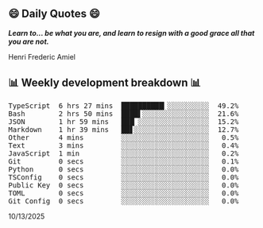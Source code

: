 ## 😄 Daily Quotes 😄

_**Learn to... be what you are, and learn to resign with a good grace all that you are not.**_

Henri Frederic Amiel



## 📊 Weekly development breakdown 📊

<pre>TypeScript  6 hrs 27 mins  ██████████▎░░░░░░░░░░  49.2%
Bash        2 hrs 50 mins  ████▌░░░░░░░░░░░░░░░░  21.6%
JSON        1 hr 59 mins   ███▏░░░░░░░░░░░░░░░░░  15.2%
Markdown    1 hr 39 mins   ██▋░░░░░░░░░░░░░░░░░░  12.7%
Other       4 mins         ░░░░░░░░░░░░░░░░░░░░░   0.5%
Text        3 mins         ░░░░░░░░░░░░░░░░░░░░░   0.4%
JavaScript  1 min          ░░░░░░░░░░░░░░░░░░░░░   0.2%
Git         0 secs         ░░░░░░░░░░░░░░░░░░░░░   0.1%
Python      0 secs         ░░░░░░░░░░░░░░░░░░░░░   0.0%
TSConfig    0 secs         ░░░░░░░░░░░░░░░░░░░░░   0.0%
Public Key  0 secs         ░░░░░░░░░░░░░░░░░░░░░   0.0%
TOML        0 secs         ░░░░░░░░░░░░░░░░░░░░░   0.0%
Git Config  0 secs         ░░░░░░░░░░░░░░░░░░░░░   0.0%</pre>

10/13/2025